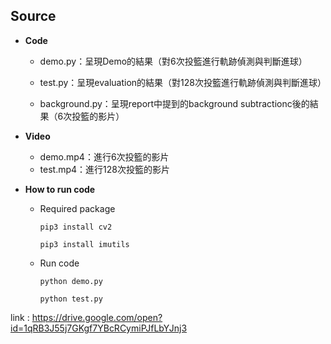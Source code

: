 ## Source

* **Code**

  * demo.py：呈現Demo的結果（對6次投籃進行軌跡偵測與判斷進球）

  * test.py：呈現evaluation的結果（對128次投籃進行軌跡偵測與判斷進球）

  * background.py：呈現report中提到的background subtractionc後的結果（6次投籃的影片）

* **Video**

  * demo.mp4：進行6次投籃的影片
  * test.mp4：進行128次投籃的影片

* **How to run code**

  * Required package

    ```pip3 install cv2```

    ```pip3 install imutils```

  * Run code

    ```python demo.py```

    ```python test.py```

link : https://drive.google.com/open?id=1qRB3J55j7GKgf7YBcRCymiPJfLbYJnj3

